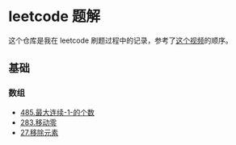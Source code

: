 # leetcode 题解

这个仓库是我在 leetcode 刷题过程中的记录，参考了[这个视频](https://www.bilibili.com/video/BV1Cp4y1a79T)的顺序。

## 基础

### 数组

- [485.最大连续-1-的个数](docs/485.md)
- [283.移动零](docs/283.md)
- [27.移除元素](docs/27.md)
